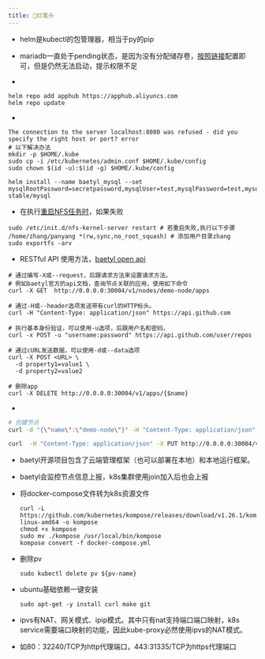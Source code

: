 ```yaml
---
title: 🥔烂笔头
---
```


* helm是kubectl的包管理器，相当于py的pip

* mariadb一直处于pending状态，是因为没有分配储存卷，[按照链接](https://blog.csdn.net/liumiaocn/article/details/103388607)配置即可，但是仍然无法启动，提示权限不足

* 

  ```shell
  helm repo add apphub https://apphub.aliyuncs.com
  helm repo update
  ```

* 

 ```shell
The connection to the server localhost:8080 was refused - did you specify the right host or port? error
# 以下解决办法
mkdir -p $HOME/.kube		
sudo cp -i /etc/kubernetes/admin.conf $HOME/.kube/config
sudo chown $(id -u):$(id -g) $HOME/.kube/config

helm install --name baetyl_mysql --set mysqlRootPassword=secretpassword,mysqlUser=test,mysqlPassword=test,mysqlDatabase=test stable/mysql
 ```

* 在执行[重启NFS任务时](https://blog.csdn.net/narcissus2_/article/details/119423389#t31)，如果失败

```shell
sudo /etc/init.d/nfs-kernel-server restart # 若重启失败,执行以下步骤
/home/zhang/panyang *(rw,sync,no_root_squash) # 添加用户目录zhang
sudo exportfs -arv 
```

* RESTful API 使用方法，[baetyl open api](https://openedge.tech/docs/cn/latest/_static/api.html#u67e5u8be2u8282u70b9u5173u8054u7684u5e94u75280a3ca20id3d22u67e5u8be2u8282u70b9u5173u8054u7684u5e94u7528223e203ca3e)

~~~shell
# 通过编写-X或--request，后跟请求方法来设置请求方法。
# 例如baetyl官方的api文档，查询节点关联的应用，使用如下命令
curl -X GET  http://0.0.0.0:30004/v1/nodes/demo-node/apps 

# 通过-H或--header选项发送带有curl的HTTP标头。
curl -H "Content-Type: application/json" https://api.github.com

# 执行基本身份验证，可以使用-u选项，后跟用户名和密码，
curl -x POST -u "username:password" https://api.github.com/user/repos

# 通过cURL发送数据，可以使用-d或--data选项
curl -X POST <URL> \
  -d property1=value1 \
  -d property2=value2
  
# 删除app
curl -X DELETE http://0.0.0.0:30004/v1/apps/{$name}
~~~

* 

  ```sh
  # 创建节点
  curl -d "{\"name\":\"demo-node\"}" -H "Content-Type: application/json" -X POST http://0.0.0.0:30004/v1/nodes
  
  curl  -H "Content-Type: application/json" -X PUT http://0.0.0.0:30004/v1/nodes?batch
  
  
  ```

* baetyl开源项目包含了云端管理框架（也可以部署在本地）和本地运行框架。

* baetyl会监控节点信息上报，k8s集群使用join加入后也会上报

* 将docker-compose文件转为k8s资源文件

  ```shell
  curl -L https://github.com/kubernetes/kompose/releases/download/v1.26.1/kompose-linux-amd64 -o kompose
  chmod +x kompose
  sudo mv ./kompose /usr/local/bin/kompose
  kompose convert -f docker-compose.yml
  ```

* 删除pv

  ```shell
  sudo kubectl delete pv ${pv-name}
  ```

* ubuntu基础依赖一键安装

  ```shell
  sudo apt-get -y install curl make git 
  ```

* ipvs有NAT、网关模式、ipip模式。其中只有nat支持端口端口映射，k8s service需要端口映射的功能，因此kube-proxy必然使用ipvs的NAT模式。

* 如80：32240/TCP为http代理端口，443:31335/TCP为https代理端口